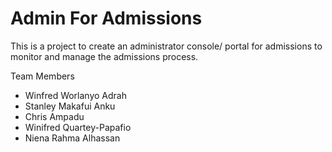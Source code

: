 # Admin For Admissions


This is a project to create an administrator console/ portal for admissions to monitor and manage the admissions process.

Team Members
* Winfred Worlanyo Adrah
* Stanley Makafui Anku
* Chris Ampadu
* Winifred Quartey-Papafio
* Niena Rahma Alhassan
